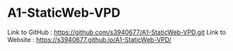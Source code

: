 # A1-StaticWeb-VPD

Link to GitHub : https://github.com/s3940677/A1-StaticWeb-VPD.git
Link to Website : https://s3940677.github.io/A1-StaticWeb-VPD/
